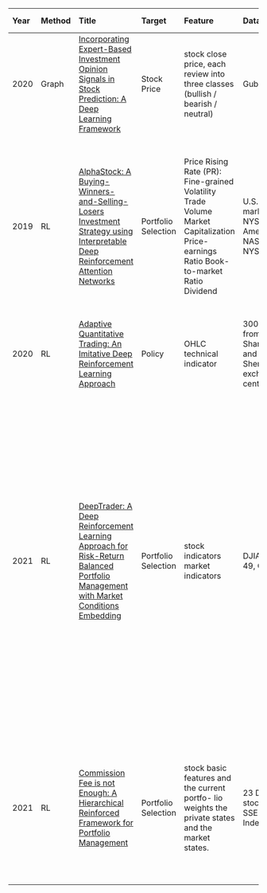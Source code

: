 Year|Method|Title|Target|Feature|Data Set|Time Span|Evaluation|
|:--|:---- |:----|:-----|:------|:-------|:--------|:---------|
2020 |Graph |[Incorporating Expert-Based Investment Opinion Signals in Stock Prediction: A Deep Learning Framework](https://ojs.aaai.org/index.php/AAAI/article/view/5445) |Stock Price |stock close price, each review into three classes (bullish / bearish / neutral) |Guba |2017 - 2018 |F1 \n
2019 |RL |[AlphaStock: A Buying-Winners-and-Selling-Losers Investment Strategy using Interpretable Deep Reinforcement Attention Networks](https://arxiv.org/abs/1908.02646) |Portfolio Selection |Price Rising Rate (PR): Fine-grained Volatility Trade Volume Market Capitalization Price-earnings Ratio Book-to-market Ratio Dividend |U.S. stock marker(s: NYSE, NYSE American, NASDAQ,and NYSE A) |1970 - 2016 |Annualized Percentage Rate (APR) Annualized Volatility (AVOL) Annualized Sharpe Ratio (ASR) Maximum DrawDown (MDD) Calmar Ratio (CR) Downside Deviation Ratio (DDR) \n
2020 |RL |[Adaptive Quantitative Trading: An Imitative Deep Reinforcement Learning Approach](https://ojs.aaai.org/index.php/AAAI/article/view/5587/5443) |Policy |OHLC technical indicator |300 stocks from both Shanghai and Shenzhen exchange centers |2016 - 2019 |TR SR Vol MDD \n
2021 |RL |[DeepTrader: A Deep Reinforcement Learning Approach for Risk-Return Balanced Portfolio Management with Market Conditions Embedding](https://ojs.aaai.org/index.php/AAAI/article/view/16144/15951) |Portfolio Selection |stock indicators market indicators |DJIA 30, HSI 49, CSI100 |1971 - 2019 |Annualized Rate of Return (ARR); ii) risk criterion, including Annualized Volatility (AVol) and Maximum DrawDown (MDD); iii) risk-profit criterion, including Annualized Sharpe Ratio (ASR), Calmar Ratio (CR), and Sortino ratio (SoR). For AVol and MDD, the lower the better, while for the rest, the higher the better. \n
2021 |RL |[Commission Fee is not Enough: A Hierarchical Reinforced Framework for Portfolio Management](https://ojs.aaai.org/index.php/AAAI/article/view/16142/15949) |Portfolio Selection |stock basic features and the current portfo- lio weights the private states and the market states. |23 DJIA stocks, 23 SSE 50 Index stocks |2000 - 2018 |Annual Rate of Return (ARR), Annualized Sharpe Ratio (ASR), Maximum DrawDown (MDD) and Downside Deviation Ratio (DDR) \n
